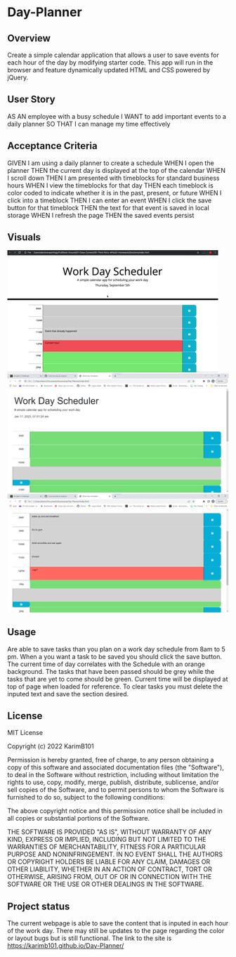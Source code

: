 # Day-Planner

## Overview

Create a simple calendar application that allows a user to save events for each hour of the day by modifying starter code. This app will run in the browser and feature dynamically updated HTML and CSS powered by jQuery.

## User Story

AS AN employee with a busy schedule
I WANT to add important events to a daily planner
SO THAT I can manage my time effectively

## Acceptance Criteria
GIVEN I am using a daily planner to create a schedule
WHEN I open the planner
THEN the current day is displayed at the top of the calendar
WHEN I scroll down
THEN I am presented with timeblocks for standard business hours
WHEN I view the timeblocks for that day
THEN each timeblock is color coded to indicate whether it is in the past, present, or future
WHEN I click into a timeblock
THEN I can enter an event
WHEN I click the save button for that timeblock
THEN the text for that event is saved in local storage
WHEN I refresh the page
THEN the saved events persist

## Visuals
![schedule gif](Assets/05-third-party-apis-homework-demo.gif)
![empty plan ](Assets/empty%20planner.png)
![planned tasks](Assets/planner%20with%20tasks.png)

## Usage
Are able to save tasks than you plan on a work day schedule from 8am to 5 pm. When a you want a task to be saved you should click the save button. The current time of day correlates with the Schedule with an orange background. The tasks that have been passed should be grey while the tasks that are yet to come should be green. Current time will be displayed at top of page when loaded for reference. To clear tasks you must delete the inputed text and save the section desired. 

## License
MIT License

Copyright (c) 2022 KarimB101

Permission is hereby granted, free of charge, to any person obtaining a copy of this software and associated documentation files (the "Software"), to deal in the Software without restriction, including without limitation the rights to use, copy, modify, merge, publish, distribute, sublicense, and/or sell copies of the Software, and to permit persons to whom the Software is furnished to do so, subject to the following conditions:

The above copyright notice and this permission notice shall be included in all copies or substantial portions of the Software.

THE SOFTWARE IS PROVIDED "AS IS", WITHOUT WARRANTY OF ANY KIND, EXPRESS OR IMPLIED, INCLUDING BUT NOT LIMITED TO THE WARRANTIES OF MERCHANTABILITY, FITNESS FOR A PARTICULAR PURPOSE AND NONINFRINGEMENT. IN NO EVENT SHALL THE AUTHORS OR COPYRIGHT HOLDERS BE LIABLE FOR ANY CLAIM, DAMAGES OR OTHER LIABILITY, WHETHER IN AN ACTION OF CONTRACT, TORT OR OTHERWISE, ARISING FROM, OUT OF OR IN CONNECTION WITH THE SOFTWARE OR THE USE OR OTHER DEALINGS IN THE SOFTWARE.

## Project status
The current webpage is able to save the content that is inputed in each hour of the work day. There may still be updates to the page regarding the color or layout bugs but is still functional. The link to the site is https://karimb101.github.io/Day-Planner/


